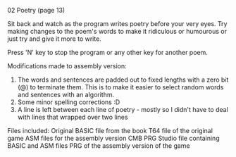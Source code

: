 02 Poetry (page 13)

Sit back and watch as the program writes poetry before your very eyes. Try making changes to the poem's words to make it ridiculous or humourous or just try and give it more to write.

Press 'N' key to stop the program or any other key for another poem.

Modifications made to assembly version:

1. The words and sentences are padded out to fixed lengths with a zero bit (@) to terminate them. This is to make it easier to select random words and sentences with an algorithm.
2. Some minor spelling corrections :D
3. A line is left between each line of poetry - mostly so I didn't have to deal with lines that wrapped over two lines

Files included:
Original BASIC file from the book
T64 file of the original game
ASM files for the assembly version
CMB PRG Studio file containing BASIC and ASM files
PRG of the assembly version of the game
